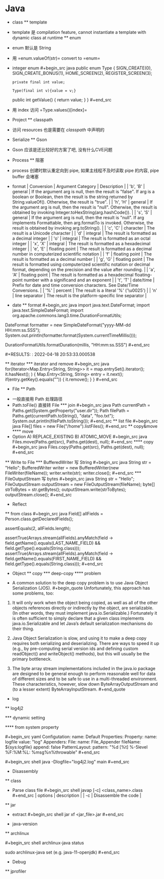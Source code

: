# Java



* class
** template
+ template 是 compilation feature, cannot instantiate a template with dynamic class at runtime
** enum
+ enum 默认是 String
+ 用 =enum.valueOf(str)= convert to =enum=
+ integer enum
#+begin_src java
    public
    enum Type {
      SIGN_CREATE(0), SIGN_CREATE_BONUS(1), HOME_SCREEN(2), REGISTER_SCREEN(3);

      private final int value;

      Type(final int v){value = v;}

    public int getValue() { return value; }
    }
#+end_src
+ 用 index 访问 =Type.values()[index]=

* Project
** classpath
+ 访问 resources 也是需要在 *classpath* 中声明的

* Serialize
** Gson
+ Gson 应该是还比较好的方案了吧, 没有什么CVE问题

* Process
** 阻塞
+ process 创建时默认重定向到 pipe, 如果主线程不及时读取 pipe 的内容, pipe buffer 会堵塞

* format
| Conversion | Argument Category | Description                                                                                                                                                                           |
| 'b', 'B'   | general           | If the argument arg is null, then the result is "false". If arg is a boolean or Boolean, then the result is the string returned by String.valueOf(). Otherwise, the result is "true". |
| 'h', 'H'   | general           | If the argument arg is null, then the result is "null". Otherwise, the result is obtained by invoking Integer.toHexString(arg.hashCode()).                                            |
| 's', 'S'   | general           | If the argument arg is null, then the result is "null". If arg implements Formattable, then arg.formatTo is invoked. Otherwise, the result is obtained by invoking arg.toString().    |
| 'c', 'C'   | character         | The result is a Unicode character                                                                                                                                                     |
| 'd'        | integral          | The result is formatted as a decimal integer                                                                                                                                          |
| 'o'        | integral          | The result is formatted as an octal integer                                                                                                                                           |
| 'x', 'X'   | integral          | The result is formatted as a hexadecimal integer                                                                                                                                      |
| 'e', 'E'   | floating point    | The result is formatted as a decimal number in computerized scientific notation                                                                                                       |
| 'f'        | floating point    | The result is formatted as a decimal number                                                                                                                                           |
| 'g', 'G'   | floating point    | The result is formatted using computerized scientific notation or decimal format, depending on the precision and the value after rounding.                                            |
| 'a', 'A'   | floating point    | The result is formatted as a hexadecimal floating-point number with a significand and an exponent                                                                                     |
| 't', 'T'   | date/time         | Prefix for date and time conversion characters. See Date/Time Conversions.                                                                                                            |
| '%'        | percent           | The result is a literal '%' ('\u0025')                                                                                                                                                |
| 'n'        | line separator    | The result is the platform-specific line separator                                                                                                                                    |


* date
** format
#+begin_src java
import java.text.DateFormat;
import java.text.SimpleDateFormat;
import org.apache.commons.lang3.time.DurationFormatUtils;

DateFormat formatter = new SimpleDateFormat("yyyy-MM-dd HH:mm:ss.SSS");
System.out.println(formatter.format(System.currentTimeMillis()));

DurationFormatUtils.formatDuration(millis, "HH:mm:ss.SSS")
#+end_src

#+RESULTS:
: 2022-04-18 20:53:33.000538

** iterator
*** iterator and remove
#+begin_src java
for(Iterator<Map.Entry<String, String>> it = map.entrySet().iterator(); it.hasNext(); ) {
    Map.Entry<String, String> entry = it.next();
    if(entry.getKey().equals("")) {
        it.remove();
    }
}
#+end_src

* File
** Path
+ 一般直接用 Path 处理路径
+ Path.toFile() 直接转 File
*** join
#+begin_src java
Path currentPath = Paths.get(System.getProperty("user.dir"));
Path filePath = Paths.get(currentPath.toString(), "data", "foo.txt");
System.out.println(filePath.toString());
#+end_src
** list file
#+begin_src java
File[] files = new File("/home").listFiles();
#+end_src
** copy&move
**** move
+ Option
  A) REPLACE_EXISTING
  B) ATOMIC_MOVE
#+begin_src java
Files.move(Paths.get(src), Paths.get(dest), null);
#+end_src
**** copy
#+begin_src java
Files.copy(Paths.get(src), Paths.get(dest), null);
#+end_src

** Write to File
*** BufferedWriter 写 String
#+begin_src java
String str = "Hello";
BufferedWriter writer = new BufferedWriter(new FileWriter(fileName));
writer.write(str);
writer.close();
#+end_src
*** FileOutputStream 写 bytes
#+begin_src java
String str = "Hello";
FileOutputStream outputStream = new FileOutputStream(fileName);
byte[] strToBytes = str.getBytes();
outputStream.write(strToBytes);
outputStream.close();
#+end_src

* Reflect

** from class
#+begin_src java
Field[] allFields = Person.class.getDeclaredFields();

assertEquals(2, allFields.length);

assertTrue(Arrays.stream(allFields).anyMatch(field ->
                                             field.getName().equals(LAST_NAME_FIELD)
                                             && field.getType().equals(String.class)));
assertTrue(Arrays.stream(allFields).anyMatch(field ->
                                             field.getName().equals(FIRST_NAME_FIELD)
                                             && field.getType().equals(String.class)));
#+end_src

* Object
** copy
*** deep-copy
**** problem
+ A common solution to the deep copy problem is to use Java Object Serialization (JOS).
#+begin_quote
Unfortunately, this approach has some problems, too:

1. It will only work when the object being copied, as well as all of the other objects references directly or indirectly by the object, are serializable. (In other words, they must implement java.io.Serializable.) Fortunately it is often sufficient to simply declare that a given class implements java.io.Serializable and let Java’s default serialization mechanisms do their thing.

2. Java Object Serialization is slow, and using it to make a deep copy requires both serializing and deserializing. There are ways to speed it up (e.g., by pre-computing serial version ids and defining custom readObject() and writeObject() methods), but this will usually be the primary bottleneck.

3. The byte array stream implementations included in the java.io package are designed to be general enough to perform reasonable well for data of different sizes and to be safe to use in a multi-threaded environment. These characteristics, however, slow down ByteArrayOutputStream and (to a lesser extent) ByteArrayInputStream.
#+end_quote

* log

** log4j2

*** dynamic setting

**** from system property

#+begin_src yaml
Configutation:
    name: Default
    Properties:
        Property:
            name: logfile
            value: "log"
    Appenders:
        File:
            name: File_Appender
            fileName: ${sys:logfile}
            append: false
            PatternLayout:
                pattern: "%d [%t] %-5level %F:%M:%L: %msg%n%throwable"
#+end_src

#+begin_src shell
java -Dlogfile="log4j2.log" main
#+end_src


* Disassembly

** class
- Parse class file
#+begin_src shell
javap [-c] <class_name>.class
#+end_src
| options | description          |
| -c      | Disassemble the code |

** jar
- extract
#+begin_src shell
jar xf <jar_file>.jar
#+end_src

* java-version

** archlinux

#+begin_src shell
archlinux-java status

sudo archlinux-java set <java-environment>(e.g. java-11-openjdk)
#+end_src


* Debug

** jprofiler

